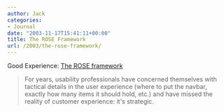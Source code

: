 ```yaml
---
author: Jack
categories:
- Journal
date: "2003-11-17T15:41:11+00:00"
title: The ROSE Framework
url: /2003/the-rose-framework/
---
```


Good Experience: [The ROSE framework][1]
  


> For years, usability professionals have concerned themselves with tactical details in the user experience (where to put the navbar, exactly how many items it should hold, etc.) and have missed the reality of customer experience: it's strategic.

 [1]: http://www.goodexperience.com/columns/03/1117.rose.html "Good Experience - The ROSE framework"